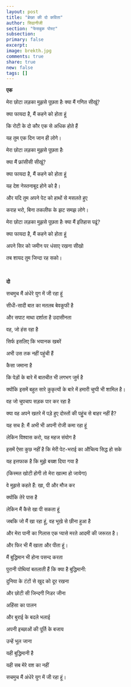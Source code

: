 ```yaml
---
layout: post
title: "ब्रेख्त की दो कविता"
author: सिढानीजी
section: "फेसबुक पोस्ट"
subsection:
primary: false
excerpt:
image: brekth.jpg
comments: true
share: true
new: false
tags: []
---
```


<strong>एक</strong>


मेरा छोटा लड़का मुझसे पूछता हैः क्या मैं गणित सीखूं?

क्या फायदा है, मैं कहने को होता हूं

कि रोटी के दो कौर एक से अधिक होते हैं

यह तुम एक दिन जान ही लोगे।

मेरा छोटा लड़का मुझसे पूछता हैः

क्या मैं फ्रांसीसी सीखूं?

क्या फायदा है, मैं कहने को होता हूं

यह देश नेस्तनाबूद होने को है।

और यदि तुम अपने पेट को हाथों से मसलते हुए

कराह भरो, बिना तकलीफ के झट समझ लोगे।

मेरा छोटा लड़का मुझसे पूछता हैः क्या मैं इतिहास पढूं?

क्या फायदा है, मैं कहने को होता हूं

अपने सिर को जमीन पर धंसाए रखना सीखो

तब शायद तुम जिन्दा रह सको।

<br>


<strong>दो</strong>

सचमुच मैं अंधेरे युग में जी रहा हूं

सीधी-सादी बात का मतलब बेवकूफी है

और सपाट माथा दर्शाता है उदासीनता

वह, जो हंस रहा है

सिर्फ इसलिए कि भयानक खबरें

अभी उस तक नहीं पहुंची हैं

कैसा जमाना है

कि पेड़ों के बारे में बातचीत भी लगभग जुर्म है

क्योंकि इसमें बहुत सारे कुकृत्यों के बारे में हमारी चुप्पी भी शामिल है।

वह जो चुपचाप सड़क पार कर रहा है

क्या वह अपने खतरे में पड़े हुए दोस्तों की पहुुंच से बाहर नहीं है?

यह सच है: मैं अभी भी अपनी रोजी कमा रहा हूं

लेकिन विश्वास करो, यह महज संयोग है

इसमें ऐसा कुछ नहीं है कि मेरी पेट-भराई का औचित्य सिद्ध हो सके

यह इत्तफाक है कि मुझे बख्श दिया गया है

(किस्मत खोटी होगी तो मेरा खात्मा हो जायेगा)

वे मुझसे कहते हैं: खा, पी और मौज कर

क्योंकि तेरे पास है

लेकिन मैं कैसे खा पी सकता हूं

जबकि जो मैं खा रहा हूं, वह भूखे से छीना हुआ है

और मेरा पानी का गिलास एक प्यासे मरते आदमी की जरूरत है।

और फिर भी मैं खाता और पीता हूं।

मैं बुद्धिमान भी होना पसन्द करता

पुरानी पोथियां बतलाती हैं कि क्या है बुद्धिमानी:

दुनिया के टंटों से खुद को दूर रखना

और छोटी सी जिन्दगी निडर जीना

अहिंसा का पालन

और बुराई के बदले भलाई

अपनी इच्छाओं की पूर्ति के बजाय

उन्हें भूल जाना

यही बुद्धिमानी है

यही सब मेरे वश का नहीं

सचमुच मैं अंधेरे युग में जी रहा हूं।